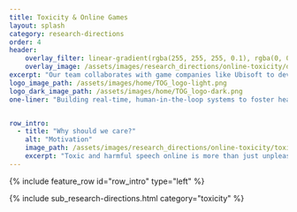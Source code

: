 ```yaml
---
title: Toxicity & Online Games
layout: splash
category: research-directions
order: 4
header:
    overlay_filter: linear-gradient(rgba(255, 255, 255, 0.1), rgba(0, 0, 0, 0.4))
    overlay_image: /assets/images/research_directions/online-toxicity/dystopian_city.webp
excerpt: "Our team collaborates with game companies like Ubisoft to develop responsible, real-time, human-in-the-loop AI systems for chat toxicity detection, creating safer online gaming communities."
logo_image_path: /assets/images/home/TOG_logo-light.png
logo_dark_image_path: /assets/images/home/TOG_logo-dark.png
one-liner: "Building real-time, human-in-the-loop systems to foster healthier gaming communities, partnering with industry leaders to deploy scalable solutions that adapt to emerging challenges."


row_intro:
  - title: "Why should we care?"
    alt: "Motivation"
    image_path: /assets/images/research_directions/online-toxicity/toxic_gamer.webp
    excerpt: "Toxic and harmful speech online is more than just unpleasant; it has widespread social and economic repercussions, particularly as it permeates social media and gaming platforms. In gaming, where toxicity affects 75% of young players, this behavior harms mental health, alienates communities, and even reduces player engagement and spending, which impacts the industry’s bottom line. Beyond financial losses, unchecked toxicity risks fostering real-world violence and inciting harmful social behaviors. Despite advances in detection methods, including AI-driven moderation, the ever-evolving nature of toxic language poses significant challenges to companies and communities alike. Addressing this problem isn’t just about improving user experience—it’s essential for maintaining safe, inclusive, and healthy online spaces."
---
```



{% include feature_row id="row_intro" type="left" %}


{% include sub_research-directions.html category="toxicity" %}